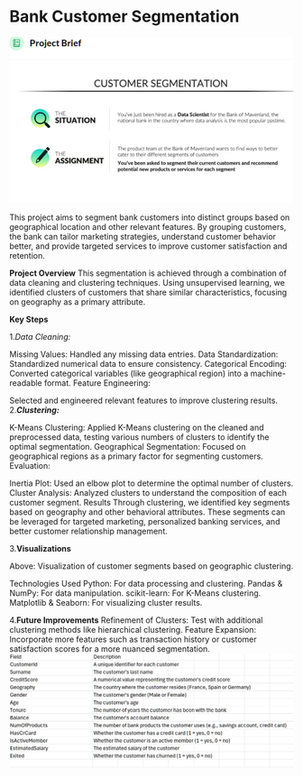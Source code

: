 # Bank Customer Segmentation


![Project Description](https://github.com/codebuilder07/bank_customer_segmentation/blob/bbc08eeae387590096487a85a4b2ccacd57369e5/project%20description.png)

This project aims to segment bank customers into distinct groups based on geographical location and other relevant features. By grouping customers, the bank can tailor marketing strategies, understand customer behavior better, and provide targeted services to improve customer satisfaction and retention.

**Project Overview**
This segmentation is achieved through a combination of data cleaning and clustering techniques. Using unsupervised learning, we identified clusters of customers that share similar characteristics, focusing on geography as a primary attribute.

**Key Steps**

1._Data Cleaning:_

Missing Values: Handled any missing data entries.
Data Standardization: Standardized numerical data to ensure consistency.
Categorical Encoding: Converted categorical variables (like geographical region) into a machine-readable format.
Feature Engineering:

Selected and engineered relevant features to improve clustering results.
2.**_Clustering:_**

K-Means Clustering: Applied K-Means clustering on the cleaned and preprocessed data, testing various numbers of clusters to identify the optimal segmentation.
Geographical Segmentation: Focused on geographical regions as a primary factor for segmenting customers.
Evaluation:

Inertia Plot: Used an elbow plot to determine the optimal number of clusters.
Cluster Analysis: Analyzed clusters to understand the composition of each customer segment.
Results
Through clustering, we identified key segments based on geography and other behavioral attributes. These segments can be leveraged for targeted marketing, personalized banking services, and better customer relationship management.

3.**Visualizations**

Above: Visualization of customer segments based on geographic clustering.

Technologies Used
Python: For data processing and clustering.
Pandas & NumPy: For data manipulation.
scikit-learn: For K-Means clustering.
Matplotlib & Seaborn: For visualizing cluster results.

4.**Future Improvements**
Refinement of Clusters: Test with additional clustering methods like hierarchical clustering.
Feature Expansion: Incorporate more features such as transaction history or customer satisfaction scores for a more nuanced segmentation.
![All information about the data set:](https://github.com/codebuilder07/bank_customer_segmentation/blob/39c7db56088016ab48657f76d2c2ef973ce7ab07/data_description.png)
